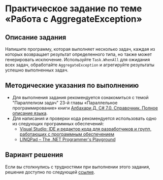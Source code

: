 # Практическое задание по теме «Работа с AggregateException»

## Описание задания

Напишите программу, которая выполняет несколько задач, каждая из которых возвращает результат определенного типа, но также может генерировать исключение. Используйте `Task.WhenAll` для ожидания всех задач, обработайте `AggregateException` и агрегируйте результаты успешно выполненных задач.

## Методические указания по выполнению

- Для выполнения задания рекомендуется ознакомиться с темой "Параллелизм задач" 23-й главы «Параллельное программирование» книги [Албахари Д. C# 7.0. Справочник. Полное описание языка](https://csharpcooking.github.io/theory/AlbahariCSharp7Ru.pdf).
- Для написания и проверки кода рекомендуется использовать одно из следующих программных обеспечений:
  - [Visual Studio: IDE и редактор кода для разработчиков и групп, работающих с программным обеспечением](https://visualstudio.microsoft.com/)
  - [LINQPad – The .NET Programmer's Playground](https://www.linqpad.net/)

## Вариант решения

Если вы столкнулись с трудностями при выполнении этого задания, решение доступно по следующей [ссылке](https://github.com/CSharpCooking/ParallelProgramming/blob/Working-with-AggregateException/Working-with-AggregateException-Task-Solution/Program.cs).